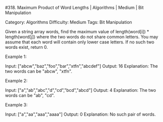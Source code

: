 #318. Maximum Product of Word Lengths | Algorithms | Medium | Bit Manipulation

Category: Algorithms
Difficulty: Medium
Tags: Bit Manipulation

Given a string array words, find the maximum value of length(word[i]) * length(word[j]) where the two words do not share common letters. You may assume that each word will contain only lower case letters. If no such two words exist, return 0.

Example 1:


Input: ["abcw","baz","foo","bar","xtfn","abcdef"]
Output: 16 
Explanation: The two words can be "abcw", "xtfn".

Example 2:


Input: ["a","ab","abc","d","cd","bcd","abcd"]
Output: 4 
Explanation: The two words can be "ab", "cd".

Example 3:


Input: ["a","aa","aaa","aaaa"]
Output: 0 
Explanation: No such pair of words.


